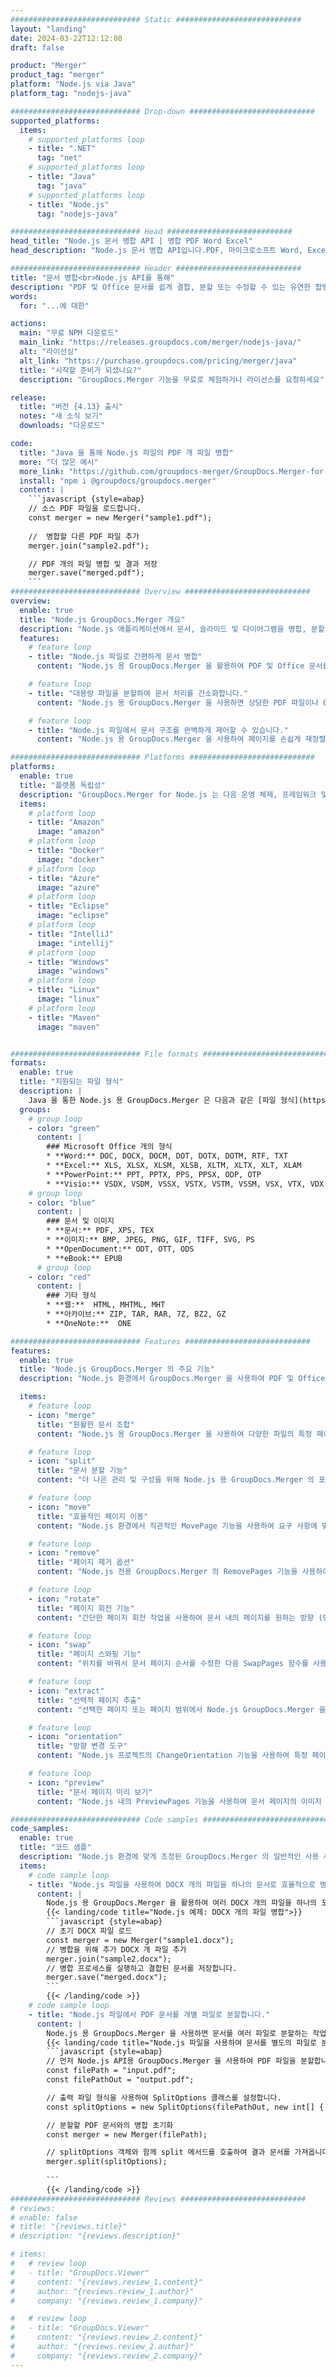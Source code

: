 ```yaml
---
############################# Static ############################
layout: "landing"
date: 2024-03-22T12:12:08
draft: false

product: "Merger"
product_tag: "merger"
platform: "Node.js via Java"
platform_tag: "nodejs-java"

############################# Drop-down ############################
supported_platforms:
  items:
    # supported_platforms loop
    - title: ".NET"
      tag: "net"
    # supported_platforms loop
    - title: "Java"
      tag: "java"
    # supported_platforms loop
    - title: "Node.js"
      tag: "nodejs-java"

############################# Head ############################
head_title: "Node.js 문서 병합 API | 병합 PDF Word Excel"
head_description: "Node.js 문서 병합 API입니다.PDF, 마이크로소프트 Word, Excel, 프레젠테이션, Visio, XPS 및 EPUB 형식의 페이지를 병합, 분할, 교체, 재정렬 및 삭제할 수 있습니다."

############################# Header ############################
title: "문서 병합<br>Node.js API를 통해"
description: "PDF 및 Office 문서를 쉽게 결합, 분할 또는 수정할 수 있는 유연한 합병 API"
words:
  for: "...에 대한"

actions:
  main: "무료 NPM 다운로드"
  main_link: "https://releases.groupdocs.com/merger/nodejs-java/"
  alt: "라이선싱"
  alt_link: "https://purchase.groupdocs.com/pricing/merger/java"
  title: "시작할 준비가 되셨나요?"
  description: "GroupDocs.Merger 기능을 무료로 체험하거나 라이선스를 요청하세요"

release:
  title: "버전 {4.13} 출시"
  notes: "새 소식 보기"
  downloads: "다운로드"

code:
  title: "Java 을 통해 Node.js 파일의 PDF 개 파일 병합"
  more: "더 많은 예시"
  more_link: "https://github.com/groupdocs-merger/GroupDocs.Merger-for-Node.js-via-Java"
  install: "npm i @groupdocs/groupdocs.merger"
  content: |
    ```javascript {style=abap}   
    // 소스 PDF 파일을 로드합니다.
    const merger = new Merger("sample1.pdf");
    
    //  병합할 다른 PDF 파일 추가
    merger.join("sample2.pdf");

    // PDF 개의 파일 병합 및 결과 저장
    merger.save("merged.pdf");
    ```
############################# Overview ############################
overview:
  enable: true
  title: "Node.js GroupDocs.Merger 개요"
  description: "Node.js 애플리케이션에서 문서, 슬라이드 및 다이어그램을 병합, 분할, 재정렬 및 수정하기 위한 포괄적인 API입니다."
  features:
    # feature loop
    - title: "Node.js 파일로 간편하게 문서 병합"
      content: "Node.js 용 GroupDocs.Merger 을 활용하여 PDF 및 Office 문서를 하나의 통합 파일로 손쉽게 결합할 수 있습니다.이 라이브러리는 광범위한 형식 지원을 확장하여 다양한 파일 형식을 원활하게 통합 및 병합할 수 있게 하여 Node.js 응용 프로그램의 문서 관리 프로세스를 개선합니다."

    # feature loop
    - title: "대용량 파일을 분할하여 문서 처리를 간소화합니다."
      content: "Node.js 용 GroupDocs.Merger 을 사용하면 상당한 PDF 파일이나 Office 파일을 관리하기 쉬운 조각으로 쉽게 분할할 수 있습니다.특정 페이지, 범위 또는 개별 페이지 추출을 기준으로 문서를 나누어 문서를 맞춤화하여 문서 워크플로의 체계와 효율성을 향상시키십시오."

    # feature loop
    - title: "Node.js 파일에서 문서 구조를 완벽하게 제어할 수 있습니다."
      content: "Node.js 용 GroupDocs.Merger 을 사용하여 페이지를 손쉽게 재정렬, 교환 또는 삭제하여 문서 레이아웃을 재정의하세요.고유한 요구 사항에 맞게 문서를 조정하여 사용자 지정 파일 구성을 구성할 때 타의 추종을 불허하는 유연성을 제공합니다."

############################# Platforms ############################
platforms:
  enable: true
  title: "플랫폼 독립성"
  description: "GroupDocs.Merger for Node.js 는 다음 운영 체제, 프레임워크 및 패키지 관리자를 지원합니다."
  items:
    # platform loop
    - title: "Amazon"
      image: "amazon"
    # platform loop
    - title: "Docker"
      image: "docker"
    # platform loop
    - title: "Azure"
      image: "azure"
    # platform loop
    - title: "Eclipse"
      image: "eclipse"
    # platform loop
    - title: "IntelliJ"
      image: "intellij"
    # platform loop
    - title: "Windows"
      image: "windows"
    # platform loop
    - title: "Linux"
      image: "linux"
    # platform loop
    - title: "Maven"
      image: "maven"


############################# File formats ############################
formats:
  enable: true
  title: "지원되는 파일 형식"
  description: |
    Java 을 통한 Node.js 용 GroupDocs.Merger 은 다음과 같은 [파일 형식](https://docs.groupdocs.com/merger/nodejs-java/supported-document-formats/) 의 작업을 지원합니다.
  groups:
    # group loop
    - color: "green"
      content: |
        ### Microsoft Office 개의 형식
        * **Word:** DOC, DOCX, DOCM, DOT, DOTX, DOTM, RTF, TXT
        * **Excel:** XLS, XLSX, XLSM, XLSB, XLTM, XLTX, XLT, XLAM
        * **PowerPoint:** PPT, PPTX, PPS, PPSX, ODP, OTP
        * **Visio:** VSDX, VSDM, VSSX, VSTX, VSTM, VSSM, VSX, VTX, VDX
    # group loop
    - color: "blue"
      content: |
        ### 문서 및 이미지
        * **문서:** PDF, XPS, TEX
        * **이미지:** BMP, JPEG, PNG, GIF, TIFF, SVG, PS
        * **OpenDocument:** ODT, OTT, ODS
        * **eBook:** EPUB
      # group loop
    - color: "red"
      content: |
        ### 기타 형식
        * **웹:**  HTML, MHTML, MHT
        * **아카이브:** ZIP, TAR, RAR, 7Z, BZ2, GZ
        * **OneNote:**  ONE

############################# Features ############################
features:
  enable: true
  title: "Node.js GroupDocs.Merger 의 주요 기능"
  description: "Node.js 환경에서 GroupDocs.Merger 을 사용하여 PDF 및 Office 형식의 문서를 효율적으로 병합, 분할 및 조작할 수 있습니다."

  items:
    # feature loop
    - icon: "merge"
      title: "원활한 문서 조합"
      content: "Node.js 용 GroupDocs.Merger 을 사용하여 다양한 파일의 특정 페이지 또는 범위를 결합하여 여러 문서를 하나로 쉽게 병합할 수 있습니다."

    # feature loop
    - icon: "split"
      title: "문서 분할 기능"
      content: "더 나은 관리 및 구성을 위해 Node.js 용 GroupDocs.Merger 의 포괄적인 분할 기능을 활용하여 단일 문서를 여러 개의 작은 파일로 분할합니다."

    # feature loop
    - icon: "move"
      title: "효율적인 페이지 이동"
      content: "Node.js 환경에서 직관적인 MovePage 기능을 사용하여 요구 사항에 맞게 문서 내에서 페이지 위치를 변경할 수 있습니다."

    # feature loop
    - icon: "remove"
      title: "페이지 제거 옵션"
      content: "Node.js 전용 GroupDocs.Merger 의 RemovePages 기능을 사용하여 불필요한 페이지나 특정 페이지 번호를 쉽게 제거할 수 있습니다."

    # feature loop
    - icon: "rotate"
      title: "페이지 회전 기능"
      content: "간단한 페이지 회전 작업을 사용하여 문서 내의 페이지를 원하는 방향 (90도, 180도 또는 270도) 으로 회전할 수 있습니다."

    # feature loop
    - icon: "swap"
      title: "페이지 스와핑 기능"
      content: "위치를 바꿔서 문서 페이지 순서를 수정한 다음 SwapPages 함수를 사용하여 재구성된 문서를 만들 수 있습니다."

    # feature loop
    - icon: "extract"
      title: "선택적 페이지 추출"
      content: "선택한 페이지 또는 페이지 범위에서 Node.js GroupDocs.Merger 을 사용하여 필요한 내용만 추출하여 새 문서를 만듭니다."

    # feature loop
    - icon: "orientation"
      title: "방향 변경 도구"
      content: "Node.js 프로젝트의 ChangeOrientation 기능을 사용하여 특정 페이지 또는 모든 페이지의 방향을 세로에서 가로로 또는 그 반대로 변경할 수 있습니다."

    # feature loop
    - icon: "preview"
      title: "문서 페이지 미리 보기"
      content: "Node.js 내의 PreviewPages 기능을 사용하여 문서 페이지의 이미지 미리 보기를 생성하여 내용과 레이아웃을 더 잘 이해할 수 있습니다."

############################# Code samples ############################
code_samples:
  enable: true
  title: "코드 샘플"
  description: "Node.js 환경에 맞게 조정된 GroupDocs.Merger 의 일반적인 사용 사례를 살펴보세요.이 예제는 Node.js 용 GroupDocs.Merger 을 사용하여 문서를 병합하는 효율성과 용이성을 보여줍니다."
  items:
    # code sample loop
    - title: "Node.js 파일을 사용하여 DOCX 개의 파일을 하나의 문서로 효율적으로 병합"
      content: |
        Node.js 용 GroupDocs.Merger 을 활용하여 여러 DOCX 개의 파일을 하나의 포괄적인 문서로 원활하게 병합할 수 있습니다.[Word 문서 병합](https://docs.groupdocs.com/merger/nodejs-java/merge/word/) 기능을 활용하여 파일을 효율적으로 결합하여 문서 관리 및 생산성을 향상시키십시오. 아래에서 문서 병합 프로세스를 안내하는 Node.js 코드 스니펫을 찾아보세요.
        {{< landing/code title="Node.js 예제: DOCX 개의 파일 병합">}}
        ```javascript {style=abap}   
        // 초기 DOCX 파일 로드
        const merger = new Merger("sample1.docx");
        // 병합을 위해 추가 DOCX 개 파일 추가
        merger.join("sample2.docx");
        // 병합 프로세스를 실행하고 결합된 문서를 저장합니다.
        merger.save("merged.docx");
        ```
        {{< /landing/code >}}
    # code sample loop
    - title: "Node.js 파일에서 PDF 문서를 개별 파일로 분할합니다."
      content: |
        Node.js 용 GroupDocs.Merger 을 사용하면 문서를 여러 파일로 분할하는 작업이 간소화됩니다.[Split Document](https://docs.groupdocs.com/merger/nodejs-java/split-document/) 기능을 사용하면 대용량 PDF 문서에서 특정 섹션을 효율적으로 관리하고 추출하여 문서를 보다 효율적으로 처리할 수 있습니다. 이 기능은 페이지 범위, 시작/끝 페이지 또는 홀수/짝수 페이지 번호 등의 기준에 따라 문서를 분할하는 기능을 지원합니다.
        {{< landing/code title="Node.js 파일을 사용하여 문서를 별도의 파일로 분할하는 방법">}}
        ```javascript {style=abap}   
        // 먼저 Node.js API용 GroupDocs.Merger 을 사용하여 PDF 파일을 분할합니다.
        const filePath = "input.pdf";
        const filePathOut = "output.pdf";

        // 출력 파일 형식을 사용하여 SplitOptions 클래스를 설정합니다.
        const splitOptions = new SplitOptions(filePathOut, new int[] { 3, 6, 8 });

        // 분할할 PDF 문서와의 병합 초기화
        const merger = new Merger(filePath);

        // splitOptions 객체와 함께 split 메서드를 호출하여 결과 문서를 가져옵니다.
        merger.split(splitOptions);
  
        ```
        {{< /landing/code >}}
############################# Reviews ############################
# reviews:
# enable: false
# title: "{reviews.title}"
# description: "{reviews.description}"

# items:
#   # review loop
#   - title: "GroupDocs.Viewer"
#     content: "{reviews.review_1.content}"
#     author: "{reviews.review_1.author}"
#     company: "{reviews.review_1.company}"

#   # review loop
#   - title: "GroupDocs.Viewer"
#     content: "{reviews.review_2.content}"
#     author: "{reviews.review_2.author}"
#     company: "{reviews.review_2.company}"
---
```

